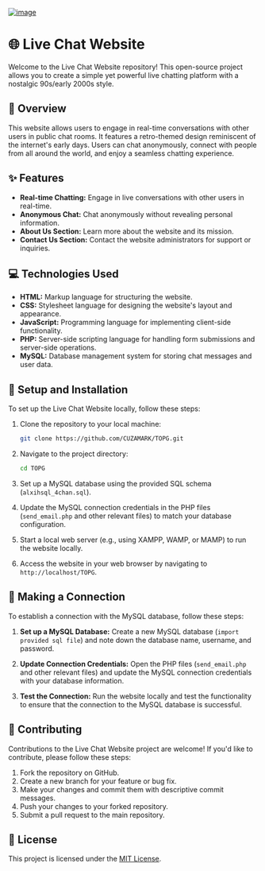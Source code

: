 [![image](https://github.com/TechShreyash/AnimeDexLite/assets/82265247/98c27bb6-c4a8-4224-983e-2bb21386032a)](https://topg.eu.org)


# 🌐 Live Chat Website

Welcome to the Live Chat Website repository! This open-source project allows you to create a simple yet powerful live chatting platform with a nostalgic 90s/early 2000s style.

## 🚀 Overview

This website allows users to engage in real-time conversations with other users in public chat rooms. It features a retro-themed design reminiscent of the internet's early days. Users can chat anonymously, connect with people from all around the world, and enjoy a seamless chatting experience.

## ✨ Features

- **Real-time Chatting:** Engage in live conversations with other users in real-time.
- **Anonymous Chat:** Chat anonymously without revealing personal information.
- **About Us Section:** Learn more about the website and its mission.
- **Contact Us Section:** Contact the website administrators for support or inquiries.

## 💻 Technologies Used

- **HTML:** Markup language for structuring the website.
- **CSS:** Stylesheet language for designing the website's layout and appearance.
- **JavaScript:** Programming language for implementing client-side functionality.
- **PHP:** Server-side scripting language for handling form submissions and server-side operations.
- **MySQL:** Database management system for storing chat messages and user data.

## 🔧 Setup and Installation

To set up the Live Chat Website locally, follow these steps:

1. Clone the repository to your local machine:

    ```bash
    git clone https://github.com/CUZAMARK/TOPG.git
    ```

2. Navigate to the project directory:

    ```bash
    cd TOPG
    ```

3. Set up a MySQL database using the provided SQL schema (`alxihsql_4chan.sql`).

4. Update the MySQL connection credentials in the PHP files (`send_email.php` and other relevant files) to match your database configuration.

5. Start a local web server (e.g., using XAMPP, WAMP, or MAMP) to run the website locally.

6. Access the website in your web browser by navigating to `http://localhost/TOPG`.

## 📡 Making a Connection

To establish a connection with the MySQL database, follow these steps:

1. **Set up a MySQL Database:** Create a new MySQL database (`import provided sql file`) and note down the database name, username, and password.

2. **Update Connection Credentials:** Open the PHP files (`send_email.php` and other relevant files) and update the MySQL connection credentials with your database information.

3. **Test the Connection:** Run the website locally and test the functionality to ensure that the connection to the MySQL database is successful.

## 🤝 Contributing

Contributions to the Live Chat Website project are welcome! If you'd like to contribute, please follow these steps:

1. Fork the repository on GitHub.
2. Create a new branch for your feature or bug fix.
3. Make your changes and commit them with descriptive commit messages.
4. Push your changes to your forked repository.
5. Submit a pull request to the main repository.

## 📄 License

This project is licensed under the [MIT License](LICENSE).

